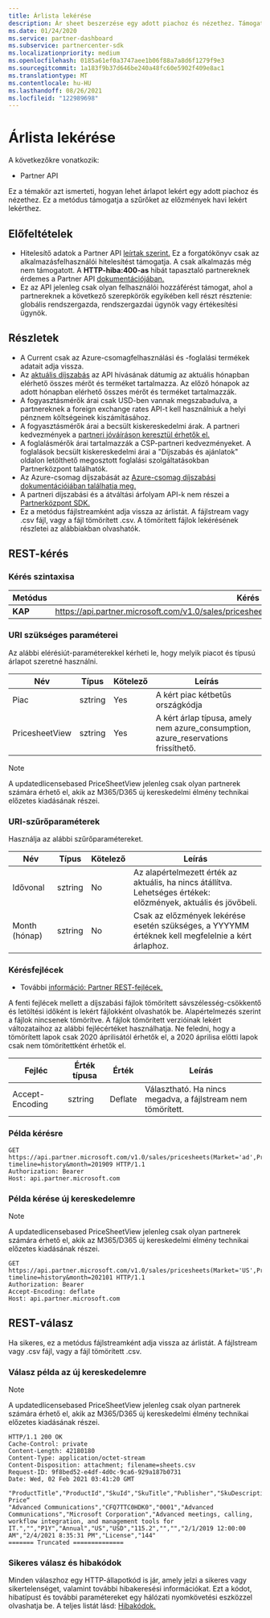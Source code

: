 ```yaml
---
title: Árlista lekérése
description: Ár sheet beszerzése egy adott piachoz és nézethez. Támogatja a szűrőket az előzmények havi lekért lekérthez.
ms.date: 01/24/2020
ms.service: partner-dashboard
ms.subservice: partnercenter-sdk
ms.localizationpriority: medium
ms.openlocfilehash: 0185a61ef0a3747aee1b06f88a7a8d6f1279f9e3
ms.sourcegitcommit: 1a183f9b37d646be240a48fc60e5902f409e8ac1
ms.translationtype: MT
ms.contentlocale: hu-HU
ms.lasthandoff: 08/26/2021
ms.locfileid: "122989698"
---
```

# <a name="get-a-price-sheet"></a>Árlista lekérése

A következőkre vonatkozik:

- Partner API

Ez a témakör azt ismerteti, hogyan lehet árlapot lekért egy adott piachoz és nézethez. Ez a metódus támogatja a szűrőket az előzmények havi lekért lekérthez.

## <a name="prerequisites"></a>Előfeltételek

- Hitelesítő adatok a Partner API [leírtak szerint.](api-authentication.md) Ez a forgatókönyv csak az alkalmazásfelhasználói hitelesítést támogatja. A csak alkalmazás még nem támogatott. A **HTTP-hiba:400-as** hibát tapasztaló partnereknek érdemes a Partner API [dokumentációjában.](api-authentication.md)
- Ez az API jelenleg csak olyan felhasználói hozzáférést támogat, ahol a partnereknek a következő szerepkörök egyikében kell részt résztenie: globális rendszergazda, rendszergazdai ügynök vagy értékesítési ügynök.

## <a name="details"></a>Részletek

- A Current csak az Azure-csomagfelhasználási és -foglalási termékek adatait adja vissza.
- Az [aktuális díjszabás](pricing.md) az API hívásának dátumig az aktuális hónapban elérhető összes mérőt és terméket tartalmazza. Az előző hónapok az adott hónapban elérhető összes mérőt és terméket tartalmazzák.
- A fogyasztásmérők árai csak USD-ben vannak megszabadulva, a partnereknek a foreign exchange rates API-t kell használniuk a helyi pénznem költségeinek kiszámításához.
- A fogyasztásmérők árai a becsült kiskereskedelmi árak. A partneri kedvezmények a [partneri jóváíráson keresztül érhetők el.](/partner-center/partner-earned-credit-explanation)
- A foglalásmérők árai tartalmazzák a CSP-partneri kedvezményeket. A foglalások becsült kiskereskedelmi árai a "Díjszabás és ajánlatok" oldalon letölthető megosztott foglalási szolgáltatásokban Partnerközpont találhatók.
- Az Azure-csomag díjszabását az [Azure-csomag díjszabási dokumentációjában találhatja meg.](/partner-center/azure-plan-price-list)
- A partneri díjszabási és a átváltási árfolyam API-k nem részei a [Partnerközpont SDK.](get-started.md)
- Ez a metódus fájlstreamként adja vissza az árlistát. A fájlstream vagy .csv fájl, vagy a fájl tömörített .csv. A tömörített fájlok lekérésének részletei az alábbiakban olvashatók.

## <a name="rest-request"></a>REST-kérés

### <a name="request-syntax"></a>Kérés szintaxisa

| Metódus   | Kérés URI-ja                                                                                                 |
|----------|-------------------------------------------------------------------------------------------------------------|
| **KAP** | https://api.partner.microsoft.com/v1.0/sales/pricesheets(Market='{market}',PricesheetView='{view}')/$value                                     |

### <a name="uri-required-parameters"></a>URI szükséges paraméterei

Az alábbi elérésiút-paraméterekkel kérheti le, hogy melyik piacot és típusú árlapot szeretné használni.

| Név                   | Típus     | Kötelező | Leírás                                                     |
|------------------------|----------|----------|-----------------------------------------------------------------|
|Piac                      | sztring   | Yes       | A kért piac kétbetűs országkódja       |
|PricesheetView | sztring   | Yes       | A kért árlap típusa, amely nem azure_consumption, azure_reservations frissíthető.  |

> [!Note]
> A updatedlicensebased PriceSheetView jelenleg csak olyan partnerek számára érhető el, akik az M365/D365 új kereskedelmi élmény technikai előzetes kiadásának részei.

### <a name="uri-filter-parameters"></a>URI-szűrőparaméterek

Használja az alábbi szűrőparamétereket.

| Név                   | Típus     | Kötelező | Leírás                                                     |
|------------------------|----------|----------|-----------------------------------------------------------------|
|Idővonal| sztring   | No| Az alapértelmezett érték az aktuális, ha nincs átállítva. Lehetséges értékek: előzmények, aktuális és jövőbeli.       |
|Month (hónap)| sztring   | No| Csak az előzmények lekérése esetén szükséges, a YYYYMM értéknek kell megfelelnie a kért árlaphoz.       |

### <a name="request-headers"></a>Kérésfejlécek

- További [információ: Partner REST-fejlécek.](headers.md)

A fenti fejlécek mellett a díjszabási fájlok tömörített sávszélesség-csökkentő és letöltési időként is lekért fájlokként olvashatók be. Alapértelmezés szerint a fájlok nincsenek tömörítve. A fájlok tömörített verzióinak lekért változataihoz az alábbi fejlécértéket használhatja. Ne feledni, hogy a tömörített lapok csak 2020 áprilisától érhetők el, a 2020 áprilisa előtti lapok csak nem tömörítettként érhetők el.

| Fejléc                   | Érték típusa     | Érték | Leírás                                                     |
|------------------------|----------|----------|-----------------------------------------------------------------|
|Accept-Encoding| sztring   | Deflate| Választható. Ha nincs megadva, a fájlstream nem tömörített.       |

### <a name="request-example"></a>Példa kérésre

```http
GET https://api.partner.microsoft.com/v1.0/sales/pricesheets(Market='ad',PricesheetView='azure_consumption')/$value?timeline=history&month=201909 HTTP/1.1
Authorization: Bearer
Host: api.partner.microsoft.com

```
### <a name="request-example-for-new-commerce"></a>Példa kérése új kereskedelemre

> [!Note]
> A updatedlicensebased PriceSheetView jelenleg csak olyan partnerek számára érhető el, akik az M365/D365 új kereskedelmi élmény technikai előzetes kiadásának részei.

```http
GET https://api.partner.microsoft.com/v1.0/sales/pricesheets(Market='US',PricesheetView='updatedlicensebased')/$value?timeline=history&month=202101 HTTP/1.1
Authorization: Bearer
Accept-Encoding: deflate
Host: api.partner.microsoft.com

```

## <a name="rest-response"></a>REST-válasz

Ha sikeres, ez a metódus fájlstreamként adja vissza az árlistát. A fájlstream vagy .csv fájl, vagy a fájl tömörített .csv.

### <a name="response-example-for-new-commerce"></a>Válasz példa az új kereskedelemre

> [!Note]
> A updatedlicensebased PriceSheetView jelenleg csak olyan partnerek számára érhető el, akik az M365/D365 új kereskedelmi élmény technikai előzetes kiadásának részei.

``` http
HTTP/1.1 200 OK
Cache-Control: private
Content-Length: 42180180
Content-Type: application/octet-stream
Content-Disposition: attachment; filename=sheets.csv
Request-ID: 9f8bed52-e4df-4d0c-9ca6-929a187b0731
Date: Wed, 02 Feb 2021 03:41:20 GMT

"ProductTitle","ProductId","SkuId","SkuTitle","Publisher","SkuDescription","UnitOfMeasure","TermDuration","BillingPlan","Market","Currency","UnitPrice","PricingTierRangeMin","PricingTierRangeMax","EffectiveStartDate","EffectiveEndDate","Tags","ERP Price“
"Advanced Communications","CFQ7TTC0HDK0","0001","Advanced Communications","Microsoft Corporation","Advanced meetings, calling, workflow integration, and management tools for IT.","","P1Y","Annual","US","USD","115.2","","","2/1/2019 12:00:00 AM","2/4/2021 8:35:31 PM","License","144"
======= Truncated ==============

```

### <a name="response-success-and-error-codes"></a>Sikeres válasz és hibakódok

Minden válaszhoz egy HTTP-állapotkód is jár, amely jelzi a sikeres vagy sikertelenséget, valamint további hibakeresési információkat. Ezt a kódot, hibatípust és további paramétereket egy hálózati nyomkövetési eszközzel olvashatja be. A teljes listát lásd: [Hibakódok.](error-codes.md)
